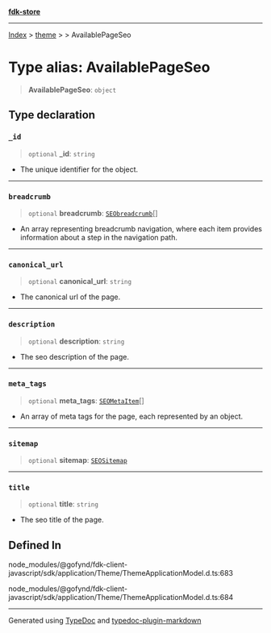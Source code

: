 [**fdk-store**](../../../README.md)
***

[Index](../../../API.md) > [theme](../../README.md) > [<internal>](../README.md) > AvailablePageSeo

# Type alias: AvailablePageSeo

> **AvailablePageSeo**: `object`

## Type declaration

### `_id`

> `optional` **\_id**: `string`

- The unique identifier for the object.

***

### `breadcrumb`

> `optional` **breadcrumb**: [`SEObreadcrumb`](type-alias.SEObreadcrumb.md)[]

- An array representing breadcrumb
navigation, where each item provides information about a step in the
navigation path.

***

### `canonical_url`

> `optional` **canonical\_url**: `string`

- The canonical url of the page.

***

### `description`

> `optional` **description**: `string`

- The seo description of the page.

***

### `meta_tags`

> `optional` **meta\_tags**: [`SEOMetaItem`](type-alias.SEOMetaItem.md)[]

- An array of meta tags for the page,
each represented by an object.

***

### `sitemap`

> `optional` **sitemap**: [`SEOSitemap`](type-alias.SEOSitemap.md)

***

### `title`

> `optional` **title**: `string`

- The seo title of the page.

## Defined In

node\_modules/@gofynd/fdk-client-javascript/sdk/application/Theme/ThemeApplicationModel.d.ts:683

node\_modules/@gofynd/fdk-client-javascript/sdk/application/Theme/ThemeApplicationModel.d.ts:684

***
Generated using [TypeDoc](https://typedoc.org/) and [typedoc-plugin-markdown](https://www.npmjs.com/package/typedoc-plugin-markdown)
